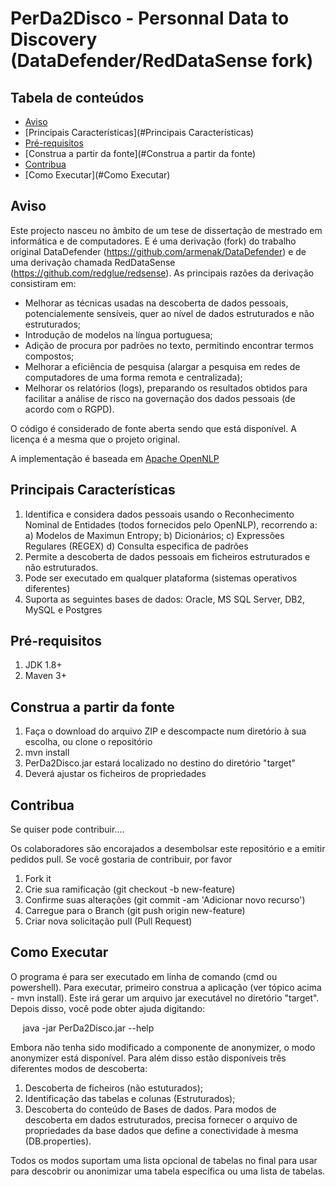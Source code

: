 # PerDa2Disco - Personnal Data to Discovery (DataDefender/RedDataSense fork)

Tabela de conteúdos
-------------------
- [Aviso](#Aviso)
- [Principais Características](#Principais Características)
- [Pré-requisitos](#Pré-requisitos)
- [Construa a partir da fonte](#Construa a partir da fonte)
- [Contribua](#Contribua)
- [Como Executar](#Como Executar)


Aviso
-----
Este projecto nasceu no âmbito de um tese de dissertação de mestrado em informática e de computadores.
E é uma derivação (fork) do trabalho original DataDefender (https://github.com/armenak/DataDefender) e de uma derivação chamada RedDataSense (https://github.com/redglue/redsense).
As principais razões da derivação consistiram em:
- Melhorar as técnicas usadas na descoberta de dados pessoais, potencialemente sensíveis, quer ao nível de dados estruturados e não estruturados;
- Introdução de modelos na língua portuguesa;
- Adição de procura por padrões no texto, permitindo encontrar termos compostos;
- Melhorar a eficiência de pesquisa (alargar a pesquisa em redes de computadores de uma forma remota e centralizada); 
- Melhorar os relatórios (logs), preparando os resultados obtidos para facilitar a análise de risco na governação dos dados pessoais (de acordo com o RGPD).

O código é considerado de fonte aberta sendo que está disponível. A licença é a mesma que o projeto original.

A implementação é baseada em [Apache OpenNLP](https://opennlp.apache.org/)


Principais Características
--------------------------
1. Identifica e considera dados pessoais usando o Reconhecimento Nominal de Entidades (todos fornecidos pelo OpenNLP), recorrendo a:
	a) Modelos de Maximun Entropy;
	b) Dicionários;
	c) Expressões Regulares (REGEX)
	d) Consulta especifica de padrões
2. Permite a descoberta de dados pessoais em ficheiros estruturados e não estruturados.
3. Pode ser executado em qualquer plataforma (sistemas operativos diferentes)
4. Suporta as seguintes bases de dados: Oracle, MS SQL Server, DB2, MySQL e Postgres


Pré-requisitos
--------------
1. JDK 1.8+
2. Maven 3+


Construa a partir da fonte
--------------------------
1. Faça o download do arquivo ZIP e descompacte num diretório à sua escolha, ou clone o repositório
2. mvn install
3. PerDa2Disco.jar estará localizado no destino do diretório "target"
4. Deverá ajustar os ficheiros de propriedades


Contribua
---------
Se quiser pode contribuir....

Os colaboradores são encorajados a desembolsar este repositório e a emitir pedidos pull. Se você gostaria de contribuir, por favor
1. Fork it
2. Crie sua ramificação (git checkout -b new-feature)
3. Confirme suas alterações (git commit -am 'Adicionar novo recurso')
4. Carregue para o Branch (git push origin new-feature)
5. Criar nova solicitação pull (Pull Request)


Como Executar
----------
O programa é para ser executado em linha de comando (cmd ou powershell).
Para executar, primeiro construa a aplicação (ver tópico acima - mvn install). Este irá gerar um arquivo jar executável no diretório "target".
Depois disso, você pode obter ajuda digitando:

     java -jar PerDa2Disco.jar --help

Embora não tenha sido modificado a componente de anonymizer, o modo anonymizer está disponível. Para além disso estão disponíveis três diferentes modos de descoberta:
1. Descoberta de ficheiros (não estuturados);
2. Identificação das tabelas e colunas (Estruturados);
3. Descoberta do conteúdo de Bases de dados.
Para modos de descoberta em dados estruturados, precisa fornecer
o arquivo de propriedades da base dados que define a conectividade à mesma (DB.properties).

Todos os modos suportam uma lista opcional de tabelas no final para usar para descobrir ou anonimizar uma tabela específica ou uma lista de tabelas.
